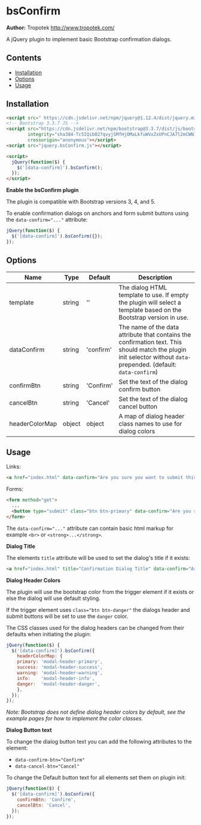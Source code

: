 # bsConfirm

__Author:__ Tropotek <http://www.tropotek.com/>

A jQuery plugin to implement basic Bootstrap confirmation dialogs.

## Contents

- [Installation](#installation)
- [Options](#options)
- [Usage](#usage)

## Installation

```html
<script src=" https://cdn.jsdelivr.net/npm/jquery@1.12.4/dist/jquery.min.js "></script>
<!-- Bootstrap 3.3.7 JS -->
<script src="https://cdn.jsdelivr.net/npm/bootstrap@3.3.7/dist/js/bootstrap.min.js"
        integrity="sha384-Tc5IQib027qvyjSMfHjOMaLkfuWVxZxUPnCJA7l2mCWNIpG9mGCD8wGNIcPD7Txa"
        crossorigin="anonymous"></script>
<script src="jquery.bsConfirm.js"></script>

<script>
  jQuery(function($) {
    $('[data-confirm]').bsConfirm();
  });
</script>
```

__Enable the bsConfirm plugin__

The plugin is compatible with Bootstrap versions 3, 4, and 5.

To enable confirmation dialogs on anchors and form submit buttons using the `data-confirm="..."` attribute:
```js
jQuery(function($) {
  $('[data-confirm]').bsConfirm({});
});
```

## Options

| Name           | Type   | Default   | Description                                                                                                                                                         |
|----------------|--------|-----------|---------------------------------------------------------------------------------------------------------------------------------------------------------------------|
| template       | string | ''        | The dialog HTML template to use. If empty the plugin will select a template based on the Bootstrap version in use.                                                  |
| dataConfirm    | string | 'confirm' | The name of the data attribute that contains the confirmation text. This should match the plugin init selector without `data-` prepended. (default: `data-confirm`) |
| confirmBtn     | string | 'Confirm' | Set the text of the dialog confirm button                                                                                                                           |
| cancelBtn      | string | 'Cancel'  | Set the text of the dialog cancel button                                                                                                                            |
| headerColorMap | object | object    | A map of dialog header class names to use for dialog colors                                                                                                         |


## Usage

Links:
```html
<a href="index.html" data-confirm="Are you sure you want to submit this action?">Default Confirm</a>
```

Forms:
```html
<form method="get">
  ...
  <button type="submit" class="btn btn-primary" data-confirm="Are you sure you want to submit this form?">Submit</button>
</form>
```

The `data-confirm="..."` attribute can contain basic html markup for example `<br>` or `<strong>...</strong>`.

__Dialog Title__

The elements `title` attribute will be used to set the dialog's title if it exists:
```html
<a href="index.html" title="Confirmation Dialog Title" data-confirm="Are you sure you want to submit this action?">Default Confirm</a>
```

__Dialog Header Colors__

The plugin will use the bootstrap color from the trigger element if it exists or else the dialog will use default styling.

If the trigger element uses `class="btn btn-danger"` the dialogs header and submit buttons will be set to use the `danger` color.

The CSS classes used for the dialog headers can be changed from their defaults when initiating the plugin:
```js
jQuery(function($) {
  $('[data-confirm]').bsConfirm({
    headerColorMap: {
    primary: 'modal-header-primary',
    success: 'modal-header-success',
    warning: 'modal-header-warning',
    info:    'modal-header-info',
    danger:  'modal-header-danger',
    },
  });
});
```

_Note: Bootstrap does not define dialog header colors by default, 
see the example pages for how to implement the color classes._


__Dialog Button text__

To change the dialog button text you can add the following attributes to the element:

- `data-confirm-btn="Confirm"`
- `data-cancel-btn="Cancel"`

To change the Default button text for all elements set them on plugin init:
```js
jQuery(function($) {
  $('[data-confirm]').bsConfirm({
    confirmBtn: 'Confirm',
    cancelBtn: 'Cancel',
  });
});
```

 






 


 

